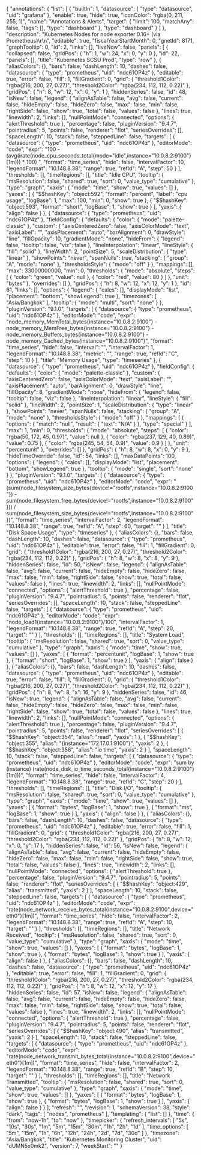 {
  "annotations": {
    "list": [
      {
        "builtIn": 1,
        "datasource": {
          "type": "datasource",
          "uid": "grafana"
        },
        "enable": true,
        "hide": true,
        "iconColor": "rgba(0, 211, 255, 1)",
        "name": "Annotations & Alerts",
        "target": {
          "limit": 100,
          "matchAny": false,
          "tags": [],
          "type": "dashboard"
        },
        "type": "dashboard"
      }
    ]
  },
  "description": "Kubernetes Nodes for node exporter 0.16+ (via Prometheus)\r\n",
  "editable": true,
  "fiscalYearStartMonth": 0,
  "gnetId": 8171,
  "graphTooltip": 0,
  "id": 2,
  "links": [],
  "liveNow": false,
  "panels": [
    {
      "collapsed": false,
      "gridPos": {
        "h": 1,
        "w": 24,
        "x": 0,
        "y": 0
      },
      "id": 22,
      "panels": [],
      "title": "Kubernetes SCSU Prod",
      "type": "row"
    },
    {
      "aliasColors": {},
      "bars": false,
      "dashLength": 10,
      "dashes": false,
      "datasource": {
        "type": "prometheus",
        "uid": "ndc61OP4z"
      },
      "editable": true,
      "error": false,
      "fill": 1,
      "fillGradient": 0,
      "grid": {
        "threshold1Color": "rgba(216, 200, 27, 0.27)",
        "threshold2Color": "rgba(234, 112, 112, 0.22)"
      },
      "gridPos": {
        "h": 8,
        "w": 12,
        "x": 0,
        "y": 1
      },
      "hiddenSeries": false,
      "id": 48,
      "isNew": false,
      "legend": {
        "alignAsTable": false,
        "avg": false,
        "current": false,
        "hideEmpty": false,
        "hideZero": false,
        "max": false,
        "min": false,
        "rightSide": false,
        "show": true,
        "total": false,
        "values": false
      },
      "lines": true,
      "linewidth": 2,
      "links": [],
      "nullPointMode": "connected",
      "options": {
        "alertThreshold": true
      },
      "percentage": false,
      "pluginVersion": "9.4.7",
      "pointradius": 5,
      "points": false,
      "renderer": "flot",
      "seriesOverrides": [],
      "spaceLength": 10,
      "stack": false,
      "steppedLine": false,
      "targets": [
        {
          "datasource": {
            "type": "prometheus",
            "uid": "ndc61OP4z"
          },
          "editorMode": "code",
          "expr": "100 - (avg(irate(node_cpu_seconds_total{mode=\"idle\",instance=\"10.0.8.2:9100\"}[1m])) * 100) ",
          "format": "time_series",
          "hide": false,
          "intervalFactor": 10,
          "legendFormat": "10.148.8.38",
          "range": true,
          "refId": "A",
          "step": 50
        }
      ],
      "thresholds": [],
      "timeRegions": [],
      "title": "Idle CPU",
      "tooltip": {
        "msResolution": false,
        "shared": true,
        "sort": 0,
        "value_type": "cumulative"
      },
      "type": "graph",
      "xaxis": {
        "mode": "time",
        "show": true,
        "values": []
      },
      "yaxes": [
        {
          "$$hashKey": "object:592",
          "format": "percent",
          "label": "cpu usage",
          "logBase": 1,
          "max": 100,
          "min": 0,
          "show": true
        },
        {
          "$$hashKey": "object:593",
          "format": "short",
          "logBase": 1,
          "show": true
        }
      ],
      "yaxis": {
        "align": false
      }
    },
    {
      "datasource": {
        "type": "prometheus",
        "uid": "ndc61OP4z"
      },
      "fieldConfig": {
        "defaults": {
          "color": {
            "mode": "palette-classic"
          },
          "custom": {
            "axisCenteredZero": false,
            "axisColorMode": "text",
            "axisLabel": "",
            "axisPlacement": "auto",
            "barAlignment": 0,
            "drawStyle": "line",
            "fillOpacity": 10,
            "gradientMode": "none",
            "hideFrom": {
              "legend": false,
              "tooltip": false,
              "viz": false
            },
            "lineInterpolation": "linear",
            "lineStyle": {
              "fill": "solid"
            },
            "lineWidth": 2,
            "pointSize": 5,
            "scaleDistribution": {
              "type": "linear"
            },
            "showPoints": "never",
            "spanNulls": true,
            "stacking": {
              "group": "A",
              "mode": "none"
            },
            "thresholdsStyle": {
              "mode": "off"
            }
          },
          "mappings": [],
          "max": 33000000000,
          "min": 0,
          "thresholds": {
            "mode": "absolute",
            "steps": [
              {
                "color": "green",
                "value": null
              },
              {
                "color": "red",
                "value": 80
              }
            ]
          },
          "unit": "bytes"
        },
        "overrides": []
      },
      "gridPos": {
        "h": 8,
        "w": 12,
        "x": 12,
        "y": 1
      },
      "id": 61,
      "links": [],
      "options": {
        "legend": {
          "calcs": [],
          "displayMode": "list",
          "placement": "bottom",
          "showLegend": true
        },
        "timezones": [
          "Asia/Bangkok"
        ],
        "tooltip": {
          "mode": "multi",
          "sort": "none"
        }
      },
      "pluginVersion": "9.1.0",
      "targets": [
        {
          "datasource": {
            "type": "prometheus",
            "uid": "ndc61OP4z"
          },
          "editorMode": "code",
          "expr": "node_memory_MemTotal_bytes{instance=\"10.0.8.2:9100\"} - node_memory_MemFree_bytes{instance=\"10.0.8.2:9100\"} - node_memory_Buffers_bytes{instance=\"10.0.8.2:9100\"} - node_memory_Cached_bytes{instance=\"10.0.8.2:9100\"}",
          "format": "time_series",
          "hide": false,
          "interval": "",
          "intervalFactor": 1,
          "legendFormat": "10.148.8.38",
          "metric": "",
          "range": true,
          "refId": "C",
          "step": 10
        }
      ],
      "title": "Memory Usage",
      "type": "timeseries"
    },
    {
      "datasource": {
        "type": "prometheus",
        "uid": "ndc61OP4z"
      },
      "fieldConfig": {
        "defaults": {
          "color": {
            "mode": "palette-classic"
          },
          "custom": {
            "axisCenteredZero": false,
            "axisColorMode": "text",
            "axisLabel": "",
            "axisPlacement": "auto",
            "barAlignment": 0,
            "drawStyle": "line",
            "fillOpacity": 8,
            "gradientMode": "none",
            "hideFrom": {
              "legend": false,
              "tooltip": false,
              "viz": false
            },
            "lineInterpolation": "linear",
            "lineStyle": {
              "fill": "solid"
            },
            "lineWidth": 2,
            "pointSize": 1,
            "scaleDistribution": {
              "type": "linear"
            },
            "showPoints": "never",
            "spanNulls": false,
            "stacking": {
              "group": "A",
              "mode": "none"
            },
            "thresholdsStyle": {
              "mode": "off"
            }
          },
          "mappings": [
            {
              "options": {
                "match": "null",
                "result": {
                  "text": "N/A"
                }
              },
              "type": "special"
            }
          ],
          "max": 1,
          "min": 0,
          "thresholds": {
            "mode": "absolute",
            "steps": [
              {
                "color": "rgba(50, 172, 45, 0.97)",
                "value": null
              },
              {
                "color": "rgba(237, 129, 40, 0.89)",
                "value": 0.75
              },
              {
                "color": "rgba(245, 54, 54, 0.9)",
                "value": 0.9
              }
            ]
          },
          "unit": "percentunit"
        },
        "overrides": []
      },
      "gridPos": {
        "h": 8,
        "w": 8,
        "x": 0,
        "y": 9
      },
      "hideTimeOverride": false,
      "id": 54,
      "links": [],
      "maxDataPoints": 100,
      "options": {
        "legend": {
          "calcs": [],
          "displayMode": "list",
          "placement": "bottom",
          "showLegend": true
        },
        "tooltip": {
          "mode": "single",
          "sort": "none"
        }
      },
      "pluginVersion": "9.1.0",
      "targets": [
        {
          "datasource": {
            "type": "prometheus",
            "uid": "ndc61OP4z"
          },
          "editorMode": "code",
          "expr": "(sum(node_filesystem_size_bytes{device!=\"rootfs\",instance=\"10.0.8.2:9100\"}) - sum(node_filesystem_free_bytes{device!=\"rootfs\",instance=\"10.0.8.2:9100\"})) / sum(node_filesystem_size_bytes{device!=\"rootfs\",instance=\"10.0.8.2:9100\"})",
          "format": "time_series",
          "intervalFactor": 2,
          "legendFormat": "10.148.8.38",
          "range": true,
          "refId": "A",
          "step": 60,
          "target": ""
        }
      ],
      "title": "Disk Space Usage",
      "type": "timeseries"
    },
    {
      "aliasColors": {},
      "bars": false,
      "dashLength": 10,
      "dashes": false,
      "datasource": {
        "type": "prometheus",
        "uid": "ndc61OP4z"
      },
      "editable": true,
      "error": false,
      "fill": 1,
      "fillGradient": 0,
      "grid": {
        "threshold1Color": "rgba(216, 200, 27, 0.27)",
        "threshold2Color": "rgba(234, 112, 112, 0.22)"
      },
      "gridPos": {
        "h": 8,
        "w": 8,
        "x": 8,
        "y": 9
      },
      "hiddenSeries": false,
      "id": 50,
      "isNew": false,
      "legend": {
        "alignAsTable": false,
        "avg": false,
        "current": false,
        "hideEmpty": false,
        "hideZero": false,
        "max": false,
        "min": false,
        "rightSide": false,
        "show": true,
        "total": false,
        "values": false
      },
      "lines": true,
      "linewidth": 2,
      "links": [],
      "nullPointMode": "connected",
      "options": {
        "alertThreshold": true
      },
      "percentage": false,
      "pluginVersion": "9.4.7",
      "pointradius": 5,
      "points": false,
      "renderer": "flot",
      "seriesOverrides": [],
      "spaceLength": 10,
      "stack": false,
      "steppedLine": false,
      "targets": [
        {
          "datasource": {
            "type": "prometheus",
            "uid": "ndc61OP4z"
          },
          "editorMode": "code",
          "expr": "node_load1{instance=\"10.0.8.2:9100\"}/100",
          "intervalFactor": 1,
          "legendFormat": "10.148.8.38",
          "range": true,
          "refId": "A",
          "step": 20,
          "target": ""
        }
      ],
      "thresholds": [],
      "timeRegions": [],
      "title": "System Load",
      "tooltip": {
        "msResolution": false,
        "shared": true,
        "sort": 0,
        "value_type": "cumulative"
      },
      "type": "graph",
      "xaxis": {
        "mode": "time",
        "show": true,
        "values": []
      },
      "yaxes": [
        {
          "format": "percentunit",
          "logBase": 1,
          "show": true
        },
        {
          "format": "short",
          "logBase": 1,
          "show": true
        }
      ],
      "yaxis": {
        "align": false
      }
    },
    {
      "aliasColors": {},
      "bars": false,
      "dashLength": 10,
      "dashes": false,
      "datasource": {
        "type": "prometheus",
        "uid": "ndc61OP4z"
      },
      "editable": true,
      "error": false,
      "fill": 1,
      "fillGradient": 0,
      "grid": {
        "threshold1Color": "rgba(216, 200, 27, 0.27)",
        "threshold2Color": "rgba(234, 112, 112, 0.22)"
      },
      "gridPos": {
        "h": 8,
        "w": 8,
        "x": 16,
        "y": 9
      },
      "hiddenSeries": false,
      "id": 46,
      "isNew": true,
      "legend": {
        "alignAsTable": false,
        "avg": false,
        "current": false,
        "hideEmpty": false,
        "hideZero": false,
        "max": false,
        "min": false,
        "rightSide": false,
        "show": true,
        "total": false,
        "values": false
      },
      "lines": true,
      "linewidth": 2,
      "links": [],
      "nullPointMode": "connected",
      "options": {
        "alertThreshold": true
      },
      "percentage": false,
      "pluginVersion": "9.4.7",
      "pointradius": 5,
      "points": false,
      "renderer": "flot",
      "seriesOverrides": [
        {
          "$$hashKey": "object:354",
          "alias": "read",
          "yaxis": 1
        },
        {
          "$$hashKey": "object:355",
          "alias": "{instance=\"172.17.0.1:9100\"}",
          "yaxis": 2
        },
        {
          "$$hashKey": "object:356",
          "alias": "io time",
          "yaxis": 2
        }
      ],
      "spaceLength": 10,
      "stack": false,
      "steppedLine": false,
      "targets": [
        {
          "datasource": {
            "type": "prometheus",
            "uid": "ndc61OP4z"
          },
          "editorMode": "code",
          "expr": "sum by (instance) (rate(node_disk_io_time_seconds_total{instance=\"10.0.8.2:9100\"}[1m]))",
          "format": "time_series",
          "hide": false,
          "intervalFactor": 4,
          "legendFormat": "10.148.8.38",
          "range": true,
          "refId": "C",
          "step": 20
        }
      ],
      "thresholds": [],
      "timeRegions": [],
      "title": "Disk I/O",
      "tooltip": {
        "msResolution": false,
        "shared": true,
        "sort": 0,
        "value_type": "cumulative"
      },
      "type": "graph",
      "xaxis": {
        "mode": "time",
        "show": true,
        "values": []
      },
      "yaxes": [
        {
          "format": "bytes",
          "logBase": 1,
          "show": true
        },
        {
          "format": "ms",
          "logBase": 1,
          "show": true
        }
      ],
      "yaxis": {
        "align": false
      }
    },
    {
      "aliasColors": {},
      "bars": false,
      "dashLength": 10,
      "dashes": false,
      "datasource": {
        "type": "prometheus",
        "uid": "ndc61OP4z"
      },
      "editable": true,
      "error": false,
      "fill": 1,
      "fillGradient": 0,
      "grid": {
        "threshold1Color": "rgba(216, 200, 27, 0.27)",
        "threshold2Color": "rgba(234, 112, 112, 0.22)"
      },
      "gridPos": {
        "h": 8,
        "w": 12,
        "x": 0,
        "y": 17
      },
      "hiddenSeries": false,
      "id": 56,
      "isNew": false,
      "legend": {
        "alignAsTable": false,
        "avg": false,
        "current": false,
        "hideEmpty": false,
        "hideZero": false,
        "max": false,
        "min": false,
        "rightSide": false,
        "show": true,
        "total": false,
        "values": false
      },
      "lines": true,
      "linewidth": 2,
      "links": [],
      "nullPointMode": "connected",
      "options": {
        "alertThreshold": true
      },
      "percentage": false,
      "pluginVersion": "9.4.7",
      "pointradius": 5,
      "points": false,
      "renderer": "flot",
      "seriesOverrides": [
        {
          "$$hashKey": "object:429",
          "alias": "transmitted",
          "yaxis": 2
        }
      ],
      "spaceLength": 10,
      "stack": false,
      "steppedLine": false,
      "targets": [
        {
          "datasource": {
            "type": "prometheus",
            "uid": "ndc61OP4z"
          },
          "editorMode": "code",
          "expr": "rate(node_network_receive_bytes_total{instance=\"10.0.8.2:9100\",device=\"eth0\"}[1m])",
          "format": "time_series",
          "hide": false,
          "intervalFactor": 2,
          "legendFormat": "10.148.8.38",
          "range": true,
          "refId": "A",
          "step": 10,
          "target": ""
        }
      ],
      "thresholds": [],
      "timeRegions": [],
      "title": "Network Received",
      "tooltip": {
        "msResolution": false,
        "shared": true,
        "sort": 0,
        "value_type": "cumulative"
      },
      "type": "graph",
      "xaxis": {
        "mode": "time",
        "show": true,
        "values": []
      },
      "yaxes": [
        {
          "format": "bytes",
          "logBase": 1,
          "show": true
        },
        {
          "format": "bytes",
          "logBase": 1,
          "show": true
        }
      ],
      "yaxis": {
        "align": false
      }
    },
    {
      "aliasColors": {},
      "bars": false,
      "dashLength": 10,
      "dashes": false,
      "datasource": {
        "type": "prometheus",
        "uid": "ndc61OP4z"
      },
      "editable": true,
      "error": false,
      "fill": 1,
      "fillGradient": 0,
      "grid": {
        "threshold1Color": "rgba(216, 200, 27, 0.27)",
        "threshold2Color": "rgba(234, 112, 112, 0.22)"
      },
      "gridPos": {
        "h": 8,
        "w": 12,
        "x": 12,
        "y": 17
      },
      "hiddenSeries": false,
      "id": 57,
      "isNew": false,
      "legend": {
        "alignAsTable": false,
        "avg": false,
        "current": false,
        "hideEmpty": false,
        "hideZero": false,
        "max": false,
        "min": false,
        "rightSide": false,
        "show": true,
        "total": false,
        "values": false
      },
      "lines": true,
      "linewidth": 2,
      "links": [],
      "nullPointMode": "connected",
      "options": {
        "alertThreshold": true
      },
      "percentage": false,
      "pluginVersion": "9.4.7",
      "pointradius": 5,
      "points": false,
      "renderer": "flot",
      "seriesOverrides": [
        {
          "$$hashKey": "object:490",
          "alias": "transmitted",
          "yaxis": 2
        }
      ],
      "spaceLength": 10,
      "stack": false,
      "steppedLine": false,
      "targets": [
        {
          "datasource": {
            "type": "prometheus",
            "uid": "ndc61OP4z"
          },
          "editorMode": "code",
          "expr": "rate(node_network_transmit_bytes_total{instance=\"10.0.8.2:9100\",device=\"eth0\"}[1m])",
          "format": "time_series",
          "hide": false,
          "intervalFactor": 2,
          "legendFormat": "10.148.8.38",
          "range": true,
          "refId": "B",
          "step": 10,
          "target": ""
        }
      ],
      "thresholds": [],
      "timeRegions": [],
      "title": "Network Transmitted",
      "tooltip": {
        "msResolution": false,
        "shared": true,
        "sort": 0,
        "value_type": "cumulative"
      },
      "type": "graph",
      "xaxis": {
        "mode": "time",
        "show": true,
        "values": []
      },
      "yaxes": [
        {
          "format": "bytes",
          "logBase": 1,
          "show": true
        },
        {
          "format": "bytes",
          "logBase": 1,
          "show": true
        }
      ],
      "yaxis": {
        "align": false
      }
    }
  ],
  "refresh": "",
  "revision": 1,
  "schemaVersion": 38,
  "style": "dark",
  "tags": [
    "nodes",
    "prometheus"
  ],
  "templating": {
    "list": []
  },
  "time": {
    "from": "now-1h",
    "to": "now"
  },
  "timepicker": {
    "refresh_intervals": [
      "5s",
      "10s",
      "30s",
      "1m",
      "5m",
      "15m",
      "30m",
      "1h",
      "2h",
      "1d"
    ],
    "time_options": [
      "5m",
      "15m",
      "1h",
      "6h",
      "12h",
      "24h",
      "2d",
      "7d",
      "30d"
    ]
  },
  "timezone": "Asia/Bangkok",
  "title": "Kubernetes Monitoring Cluster",
  "uid": "dUMN5x0mk2",
  "version": 7,
  "weekStart": ""
}
